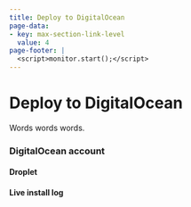 ```yaml
---
title: Deploy to DigitalOcean
page-data:
- key: max-section-link-level
  value: 4
page-footer: |
  <script>monitor.start();</script>
---
```



Deploy to DigitalOcean
======================

Words words words.


### DigitalOcean account

<div id="digitalocean-account-widget" class="widget"></div>


#### Droplet

<div id="digitalocean-droplet-widget" class="widget"></div>
<div id="digitalocean-droplet-legend" class="full"></div>
<div id="droplet-action-widget" class="widget"></div>


#### Live install log

<div id="monitor-widget" class="full"></div>
